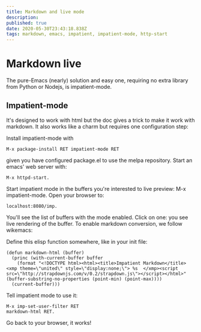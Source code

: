 ```yaml
---
title: Markdown and live mode
description: 
published: true
date: 2020-05-30T23:43:18.838Z
tags: markdown, emacs, impatient, impatient-mode, http-start
---
```


# Markdown live


The pure-Emacs (nearly) solution and easy one, requiring no extra library from Python or Nodejs, is impatient-mode.

## Impatient-mode

It's designed to work with html but the doc gives a trick to make it work with markdown. It also works like a charm but requires one configuration step:

Install impatient-mode with


```
M-x package-install RET impatient-mode RET
```


given you have configured package.el to use the melpa repository.
Start an emacs' web server with:

```
M-x httpd-start.
```

Start impatient mode in the buffers you're interested to live preview: M-x impatient-mode.
Open your browser to:

```
localhost:8080/imp. 
```

You'll see the list of buffers with the mode enabled. Click on one: you see live rendering of the buffer.
To enable markdown conversion, we follow wikemacs:

Define this elisp function somewhere, like in your init file:
```
(defun markdown-html (buffer)
  (princ (with-current-buffer buffer
    (format "<!DOCTYPE html><html><title>Impatient Markdown</title><xmp theme=\"united\" style=\"display:none;\"> %s  </xmp><script src=\"http://strapdownjs.com/v/0.2/strapdown.js\"></script></html>" (buffer-substring-no-properties (point-min) (point-max))))
  (current-buffer)))
```

Tell impatient mode to use it: 
```
M-x imp-set-user-filter RET 
markdown-html RET.
```

Go back to your browser, it works!